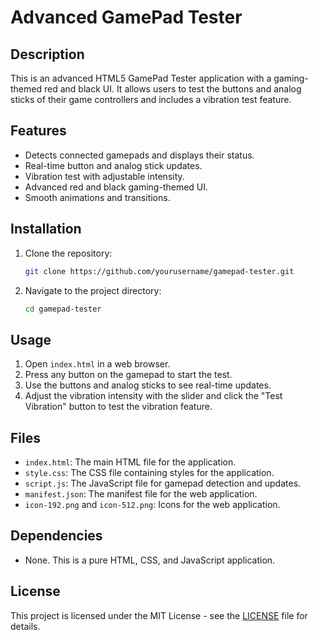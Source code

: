 # Advanced GamePad Tester

## Description

This is an advanced HTML5 GamePad Tester application with a gaming-themed red and black UI. It allows users to test the buttons and analog sticks of their game controllers and includes a vibration test feature.

## Features

- Detects connected gamepads and displays their status.
- Real-time button and analog stick updates.
- Vibration test with adjustable intensity.
- Advanced red and black gaming-themed UI.
- Smooth animations and transitions.

## Installation

1. Clone the repository:
    ```sh
    git clone https://github.com/yourusername/gamepad-tester.git
    ```
2. Navigate to the project directory:
    ```sh
    cd gamepad-tester
    ```

## Usage

1. Open `index.html` in a web browser.
2. Press any button on the gamepad to start the test.
3. Use the buttons and analog sticks to see real-time updates.
4. Adjust the vibration intensity with the slider and click the "Test Vibration" button to test the vibration feature.

## Files

- `index.html`: The main HTML file for the application.
- `style.css`: The CSS file containing styles for the application.
- `script.js`: The JavaScript file for gamepad detection and updates.
- `manifest.json`: The manifest file for the web application.
- `icon-192.png` and `icon-512.png`: Icons for the web application.

## Dependencies

- None. This is a pure HTML, CSS, and JavaScript application.

## License

This project is licensed under the MIT License - see the [LICENSE](LICENSE) file for details.
